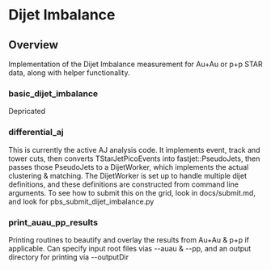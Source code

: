 # Dijet Imbalance

## Overview
Implementation of the Dijet Imbalance measurement for Au+Au or p+p STAR data, along with helper functionality.

### basic_dijet_imbalance
Depricated

### differential_aj
This is currently the active AJ analysis code. It implements event, track and tower cuts, then converts TStarJetPicoEvents
into fastjet::PseudoJets, then passes those PseudoJets to a DijetWorker, which implements the actual clustering & matching.
The DijetWorker is set up to handle multiple dijet definitions, and these definitions are constructed from command line arguments.
To see how to submit this on the grid, look in docs/submit.md, and look for pbs_submit_dijet_imbalance.py

### print_auau_pp_results
Printing routines to beautify and overlay the results from Au+Au & p+p if applicable. Can specify input root files vias --auau &
--pp, and an output directory for printing via  --outputDir
